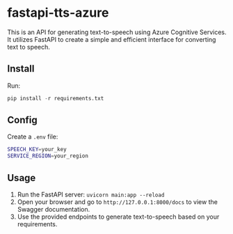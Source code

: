 # fastapi-tts-azure

This is an API for generating text-to-speech using Azure Cognitive Services. It utilizes FastAPI to create a simple and efficient interface for converting text to speech.

## Install

Run:

```python
pip install -r requirements.txt
```

## Config

Create a `.env` file:

```bash
SPEECH_KEY=your_key
SERVICE_REGION=your_region
```

## Usage

1. Run the FastAPI server: `uvicorn main:app --reload`
2. Open your browser and go to `http://127.0.0.1:8000/docs` to view the Swagger documentation.
3. Use the provided endpoints to generate text-to-speech based on your requirements.
